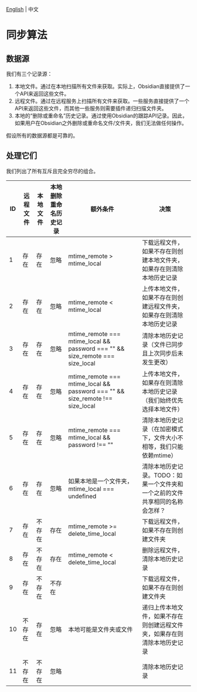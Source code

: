 <!---
说明：GitHub Copilot 翻译
--->
[English](/docs/sync_algorithm_v1.md) | 中文

# 同步算法

## 数据源

我们有三个记录源：

1. 本地文件。通过在本地扫描所有文件来获取。实际上，Obsidian直接提供了一个API来返回这些文件。
2. 远程文件。通过在远程服务上扫描所有文件来获取。一些服务直接提供了一个API来返回这些文件，而其他一些服务则需要插件递归扫描文件夹。
3. 本地的“删除或重命名”历史记录。通过使用Obsidian的跟踪API记录。因此，如果用户在Obsidian之外删除或重命名文件/文件夹，我们无法做任何操作。

假设所有的数据源都是可靠的。

## 处理它们

我们列出了所有互斥且完全穷尽的组合。

| ID  | 远程文件 | 本地文件 | 本地删除重命名历史记录 | 额外条件                                                                      | 决策                                                                                                     |
| --- | -------- | -------- | --------------------- | ----------------------------------------------------------------------------- | -------------------------------------------------------------------------------------------------------- |
| 1   | 存在     | 存在     | 忽略                  | mtime_remote > mtime_local                                                    | 下载远程文件，如果不存在则创建本地文件夹，如果存在则清除本地历史记录                                     |
| 2   | 存在     | 存在     | 忽略                  | mtime_remote < mtime_local                                                    | 上传本地文件，如果不存在则创建远程文件夹，如果存在则清除本地历史记录                                     |
| 3   | 存在     | 存在     | 忽略                  | mtime_remote === mtime_local && password === "" && size_remote === size_local | 清除本地历史记录（文件已同步且上次同步后未发生更改）                                                       |
| 4   | 存在     | 存在     | 忽略                  | mtime_remote === mtime_local && password === "" && size_remote !== size_local | 上传本地文件，如果存在则清除本地历史记录（我们始终优先选择本地文件）                                       |
| 5   | 存在     | 存在     | 忽略                  | mtime_remote === mtime_local && password !== ""                               | 清除本地历史记录（在加密模式下，文件大小不相等，我们只能依赖mtime）                                       |
| 6   | 存在     | 存在     | 忽略                  | 如果本地是一个文件夹，mtime_local === undefined                               | 清除本地历史记录。TODO：如果一个文件夹和一个之前的文件共享相同的名称会怎样？                               |
| 7   | 存在     | 不存在   | 存在                  | mtime_remote >= delete_time_local                                             | 下载远程文件，如果不存在则创建文件夹                                                                   |
| 8   | 存在     | 不存在   | 存在                  | mtime_remote < delete_time_local                                              | 删除远程文件，清除本地历史记录                                                                         |
| 9   | 存在     | 不存在   | 不存在                |                                                                               | 下载远程文件，如果不存在则创建文件夹                                                                   |
| 10  | 不存在   | 存在     | 忽略                  | 本地可能是文件夹或文件                                                         | 递归上传本地文件，如果不存在则创建远程文件夹，如果存在则清除本地历史记录                                 |
| 11  | 不存在   | 不存在   | 忽略                  |                                                                               | 清除本地历史记录                                                                                         |
